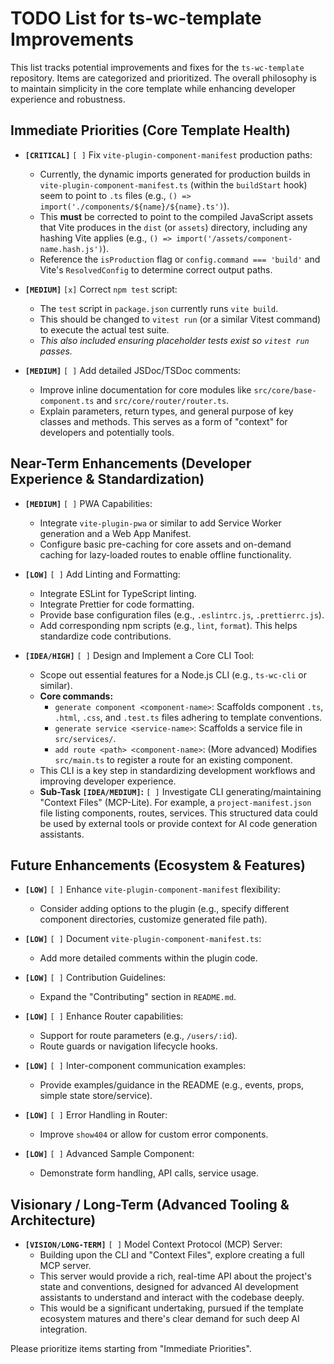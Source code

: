 # TODO List for ts-wc-template Improvements

This list tracks potential improvements and fixes for the `ts-wc-template` repository. Items are categorized and prioritized. The overall philosophy is to maintain simplicity in the core template while enhancing developer experience and robustness.

## Immediate Priorities (Core Template Health)

- **`[CRITICAL]`** `[ ]` Fix `vite-plugin-component-manifest` production paths:
  - Currently, the dynamic imports generated for production builds in `vite-plugin-component-manifest.ts` (within the `buildStart` hook) seem to point to `.ts` files (e.g., `() => import('./components/${name}/${name}.ts')`).
  - This **must** be corrected to point to the compiled JavaScript assets that Vite produces in the `dist` (or `assets`) directory, including any hashing Vite applies (e.g., `() => import('/assets/component-name.hash.js')`).
  - Reference the `isProduction` flag or `config.command === 'build'` and Vite's `ResolvedConfig` to determine correct output paths.

- **`[MEDIUM]`** `[x]` Correct `npm test` script:
  - The `test` script in `package.json` currently runs `vite build`.
  - This should be changed to `vitest run` (or a similar Vitest command) to execute the actual test suite.
  - _This also included ensuring placeholder tests exist so `vitest run` passes._

- **`[MEDIUM]`** `[ ]` Add detailed JSDoc/TSDoc comments:
  - Improve inline documentation for core modules like `src/core/base-component.ts` and `src/core/router/router.ts`.
  - Explain parameters, return types, and general purpose of key classes and methods. This serves as a form of "context" for developers and potentially tools.

## Near-Term Enhancements (Developer Experience & Standardization)

- **`[MEDIUM]`** `[ ]` PWA Capabilities:
  - Integrate `vite-plugin-pwa` or similar to add Service Worker generation and a Web App Manifest.
  - Configure basic pre-caching for core assets and on-demand caching for lazy-loaded routes to enable offline functionality.

- **`[LOW]`** `[ ]` Add Linting and Formatting:
  - Integrate ESLint for TypeScript linting.
  - Integrate Prettier for code formatting.
  - Provide base configuration files (e.g., `.eslintrc.js`, `.prettierrc.js`).
  - Add corresponding npm scripts (e.g., `lint`, `format`). This helps standardize code contributions.

- **`[IDEA/HIGH]`** `[ ]` Design and Implement a Core CLI Tool:
  - Scope out essential features for a Node.js CLI (e.g., `ts-wc-cli` or similar).
  - **Core commands:**
    - `generate component <component-name>`: Scaffolds component `.ts`, `.html`, `.css`, and `.test.ts` files adhering to template conventions.
    - `generate service <service-name>`: Scaffolds a service file in `src/services/`.
    - `add route <path> <component-name>`: (More advanced) Modifies `src/main.ts` to register a route for an existing component.
  - This CLI is a key step in standardizing development workflows and improving developer experience.
  - **Sub-Task `[IDEA/MEDIUM]`:** `[ ]` Investigate CLI generating/maintaining "Context Files" (MCP-Lite). For example, a `project-manifest.json` file listing components, routes, services. This structured data could be used by external tools or provide context for AI code generation assistants.

## Future Enhancements (Ecosystem & Features)

- **`[LOW]`** `[ ]` Enhance `vite-plugin-component-manifest` flexibility:
  - Consider adding options to the plugin (e.g., specify different component directories, customize generated file path).

- **`[LOW]`** `[ ]` Document `vite-plugin-component-manifest.ts`:
  - Add more detailed comments within the plugin code.

- **`[LOW]`** `[ ]` Contribution Guidelines:
  - Expand the "Contributing" section in `README.md`.

- **`[LOW]`** `[ ]` Enhance Router capabilities:
  - Support for route parameters (e.g., `/users/:id`).
  - Route guards or navigation lifecycle hooks.

- **`[LOW]`** `[ ]` Inter-component communication examples:
  - Provide examples/guidance in the README (e.g., events, props, simple state store/service).

- **`[LOW]`** `[ ]` Error Handling in Router:
  - Improve `show404` or allow for custom error components.

- **`[LOW]`** `[ ]` Advanced Sample Component:
  - Demonstrate form handling, API calls, service usage.

## Visionary / Long-Term (Advanced Tooling & Architecture)

- **`[VISION/LONG-TERM]`** `[ ]` Model Context Protocol (MCP) Server:
  - Building upon the CLI and "Context Files", explore creating a full MCP server.
  - This server would provide a rich, real-time API about the project's state and conventions, designed for advanced AI development assistants to understand and interact with the codebase deeply.
  - This would be a significant undertaking, pursued if the template ecosystem matures and there's clear demand for such deep AI integration.

Please prioritize items starting from "Immediate Priorities".
